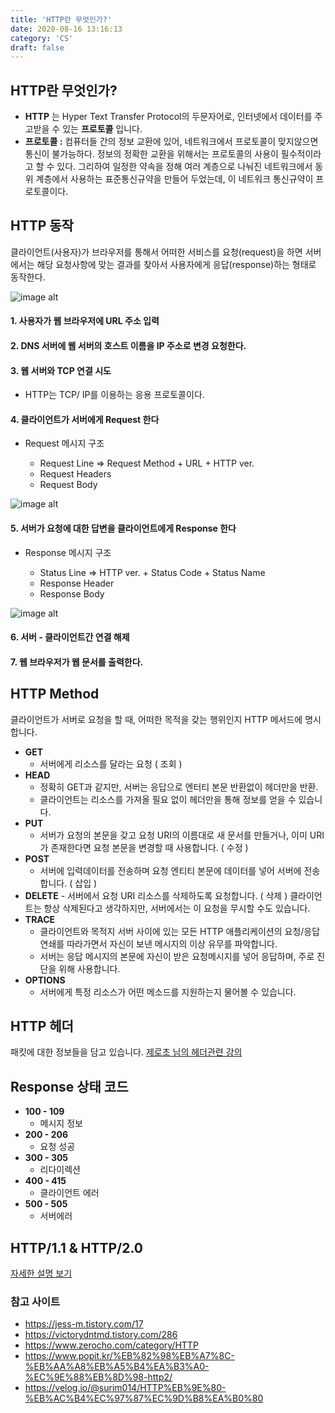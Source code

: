 ```yaml
---
title: 'HTTP란 무엇인가?'
date: 2020-08-16 13:16:13
category: 'CS'
draft: false
---
```


## HTTP란 무엇인가?

- **HTTP** 는 Hyper Text Transfer Protocol의 두문자어로, 인터넷에서 데이터를 주고받을 수 있는 **프로토콜** 입니다.
- **프로토콜 :** 컴퓨터들 간의 정보 교환에 있어, 네트워크에서 프로토콜이 맞지않으면 통신이 불가능하다. 정보의 정확한 교환을 위해서는 프로토콜의 사용이 필수적이라고 할 수 있다. 그리하여 일정한 약속을 정해 여러 계층으로 나눠진 네트워크에서 동위 계층에서 사용하는 표준통신규약을 만들어 두었는데, 이 네트워크 통신규약이 프로토콜이다.

## HTTP 동작

클라이언트(사용자)가 브라우저를 통해서 어떠한 서비스를 요청(request)을 하면 서버에서는 해당 요청사항에 맞는 결과를 찾아서 사용자에게 응답(response)하는 형태로 동작한다.

![image alt](https://media.vlpt.us/post-images/surim014/e0aa5520-2d59-11ea-86da-fb3b00230640/image.png)

#### 1. 사용자가 웹 브라우저에 URL 주소 입력

#### 2. DNS 서버에 웹 서버의 호스트 이름을 IP 주소로 변경 요청한다.

#### 3. 웹 서버와 TCP 연결 시도

- HTTP는 TCP/ IP를 이용하는 응용 프로토콜이다.

#### 4. 클라이언트가 서버에게 Request 한다

- Request 메시지 구조

  - Request Line => Request Method + URL + HTTP ver.
  - Request Headers
  - Request Body

![image alt](https://img1.daumcdn.net/thumb/R1280x0/?scode=mtistory2&fname=http%3A%2F%2Fcfile3.uf.tistory.com%2Fimage%2F9943544C5BB4BF5231E17E)

#### 5. 서버가 요청에 대한 답변을 클라이언트에게 Response 한다

- Response 메시지 구조

  - Status Line => HTTP ver. + Status Code + Status Name
  - Response Header
  - Response Body

![image alt](https://media.vlpt.us/post-images/rosewwross/6fc65770-4b39-11ea-abce-67c155f8f58a/image.png)

#### 6. 서버 - 클라이언트간 연결 해제

#### 7. 웹 브라우저가 웹 문서를 출력한다.

## HTTP Method

클라이언트가 서버로 요청을 할 때, 어떠한 목적을 갖는 행위인지 HTTP 메서드에 명시합니다.

- **GET**
  - 서버에게 리소스를 달라는 요청 ( 조회 )
- **HEAD**
  - 정확히 GET과 같지만, 서버는 응답으로 엔터티 본문 반환없이 헤더만을 반환.
  - 클라이언트는 리소스를 가져올 필요 없이 헤더만을 통해 정보를 얻을 수 있습니다.
- **PUT**
  - 서버가 요청의 본문을 갖고 요청 URI의 이름대로 새 문서를 만들거나, 이미 URI가 존재한다면 요청 본문을 변경할 때 사용합니다. ( 수정 )
- **POST**
  - 서버에 입력데이터를 전송하며 요청 엔티티 본문에 데이터를 넣어 서버에 전송합니다. ( 삽입 )
- **DELETE** - 서버에서 요청 URI 리소스를 삭제하도록 요청합니다. ( 삭제 )
  클라이언트는 항상 삭제된다고 생각하지만, 서버에서는 이 요청을 무시할 수도 있습니다.
- **TRACE**
  - 클라이언트와 목적지 서버 사이에 있는 모든 HTTP 애플리케이션의 요청/응답 연쇄를 따라가면서 자신이 보낸 메시지의 이상 유무를 파악합니다.
  - 서버는 응답 메시지의 본문에 자신이 받은 요청메시지를 넣어 응답하며, 주로 진단을 위해 사용합니다.
- **OPTIONS**
  - 서버에게 특정 리소스가 어떤 메소드를 지원하는지 물어볼 수 있습니다.

## HTTP 헤더

패킷에 대한 정보들을 담고 있습니다.
[제로초 님의 헤더관련 강의](https://www.zerocho.com/category/HTTP/post/5b3ba2d0b3dabd001b53b9db)

## Response 상태 코드

- **100 - 109**
  - 메시지 정보
- **200 - 206**
  - 요청 성공
- **300 - 305**
  - 리다이렉션
- **400 - 415**
  - 클라이언트 에러
- **500 - 505**
  - 서버에러

## HTTP/1.1 & HTTP/2.0

[자세한 설명 보기](https://www.popit.kr/%EB%82%98%EB%A7%8C-%EB%AA%A8%EB%A5%B4%EA%B3%A0-%EC%9E%88%EB%8D%98-http2/)

### 참고 사이트

- https://jess-m.tistory.com/17
- https://victorydntmd.tistory.com/286
- https://www.zerocho.com/category/HTTP
- https://www.popit.kr/%EB%82%98%EB%A7%8C-%EB%AA%A8%EB%A5%B4%EA%B3%A0-%EC%9E%88%EB%8D%98-http2/
- https://velog.io/@surim014/HTTP%EB%9E%80-%EB%AC%B4%EC%97%87%EC%9D%B8%EA%B0%80
